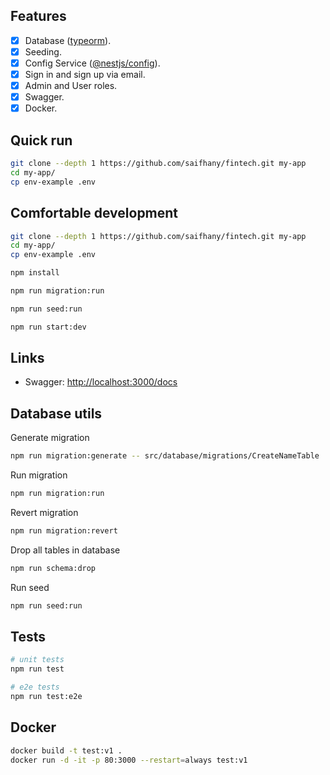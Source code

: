 ## Features

- [x] Database ([typeorm](https://www.npmjs.com/package/typeorm)).
- [x] Seeding.
- [x] Config Service ([@nestjs/config](https://www.npmjs.com/package/@nestjs/config)).
- [x] Sign in and sign up via email.
- [x] Admin and User roles.
- [x] Swagger.
- [x] Docker.

## Quick run

```bash
git clone --depth 1 https://github.com/saifhany/fintech.git my-app
cd my-app/
cp env-example .env
```


## Comfortable development

```bash
git clone --depth 1 https://github.com/saifhany/fintech.git my-app
cd my-app/
cp env-example .env
```





```bash
npm install

npm run migration:run

npm run seed:run

npm run start:dev
```

## Links

- Swagger: <http://localhost:3000/docs>


## Database utils

Generate migration

```bash
npm run migration:generate -- src/database/migrations/CreateNameTable
```

Run migration

```bash
npm run migration:run
```

Revert migration

```bash
npm run migration:revert
```

Drop all tables in database

```bash
npm run schema:drop
```

Run seed

```bash
npm run seed:run
```

## Tests

```bash
# unit tests
npm run test

# e2e tests
npm run test:e2e
```

##  Docker

```bash
docker build -t test:v1 .
docker run -d -it -p 80:3000 --restart=always test:v1
```
```


